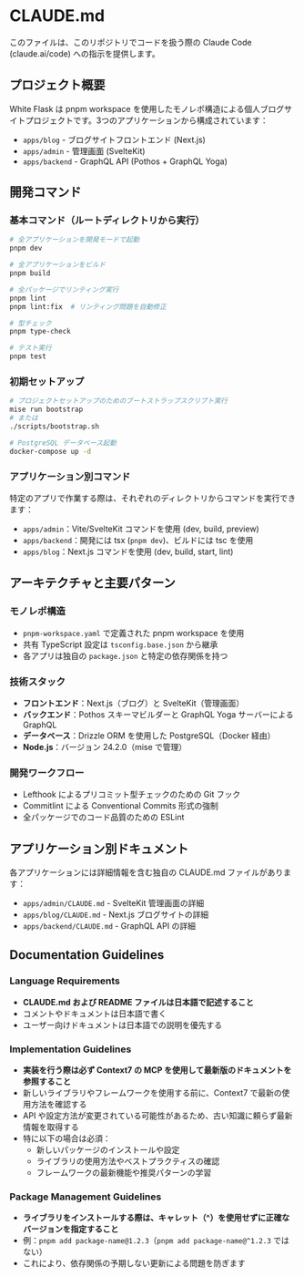 # CLAUDE.md

このファイルは、このリポジトリでコードを扱う際の Claude Code (claude.ai/code) への指示を提供します。

## プロジェクト概要

White Flask は pnpm workspace を使用したモノレポ構造による個人ブログサイトプロジェクトです。3つのアプリケーションから構成されています：
- `apps/blog` - ブログサイトフロントエンド (Next.js)
- `apps/admin` - 管理画面 (SvelteKit)
- `apps/backend` - GraphQL API (Pothos + GraphQL Yoga)

## 開発コマンド

### 基本コマンド（ルートディレクトリから実行）
```bash
# 全アプリケーションを開発モードで起動
pnpm dev

# 全アプリケーションをビルド
pnpm build

# 全パッケージでリンティング実行
pnpm lint
pnpm lint:fix  # リンティング問題を自動修正

# 型チェック
pnpm type-check

# テスト実行
pnpm test
```

### 初期セットアップ
```bash
# プロジェクトセットアップのためのブートストラップスクリプト実行
mise run bootstrap
# または
./scripts/bootstrap.sh

# PostgreSQL データベース起動
docker-compose up -d
```

### アプリケーション別コマンド
特定のアプリで作業する際は、それぞれのディレクトリからコマンドを実行できます：
- `apps/admin`：Vite/SvelteKit コマンドを使用 (dev, build, preview)
- `apps/backend`：開発には tsx (`pnpm dev`)、ビルドには tsc を使用
- `apps/blog`：Next.js コマンドを使用 (dev, build, start, lint)

## アーキテクチャと主要パターン

### モノレポ構造
- `pnpm-workspace.yaml` で定義された pnpm workspace を使用
- 共有 TypeScript 設定は `tsconfig.base.json` から継承
- 各アプリは独自の `package.json` と特定の依存関係を持つ

### 技術スタック
- **フロントエンド**：Next.js（ブログ）と SvelteKit（管理画面）
- **バックエンド**：Pothos スキーマビルダーと GraphQL Yoga サーバーによる GraphQL
- **データベース**：Drizzle ORM を使用した PostgreSQL（Docker 経由）
- **Node.js**：バージョン 24.2.0（mise で管理）

### 開発ワークフロー
- Lefthook によるプリコミット型チェックのための Git フック
- Commitlint による Conventional Commits 形式の強制
- 全パッケージでのコード品質のための ESLint

## アプリケーション別ドキュメント

各アプリケーションには詳細情報を含む独自の CLAUDE.md ファイルがあります：
- `apps/admin/CLAUDE.md` - SvelteKit 管理画面の詳細
- `apps/blog/CLAUDE.md` - Next.js ブログサイトの詳細
- `apps/backend/CLAUDE.md` - GraphQL API の詳細

## Documentation Guidelines

### Language Requirements
- **CLAUDE.md および README ファイルは日本語で記述すること**
- コメントやドキュメントは日本語で書く
- ユーザー向けドキュメントは日本語での説明を優先する

### Implementation Guidelines
- **実装を行う際は必ず Context7 の MCP を使用して最新版のドキュメントを参照すること**
- 新しいライブラリやフレームワークを使用する前に、Context7 で最新の使用方法を確認する
- API や設定方法が変更されている可能性があるため、古い知識に頼らず最新情報を取得する
- 特に以下の場合は必須：
  - 新しいパッケージのインストールや設定
  - ライブラリの使用方法やベストプラクティスの確認
  - フレームワークの最新機能や推奨パターンの学習

### Package Management Guidelines
- **ライブラリをインストールする際は、キャレット（^）を使用せずに正確なバージョンを指定すること**
- 例：`pnpm add package-name@1.2.3`（`pnpm add package-name@^1.2.3` ではない）
- これにより、依存関係の予期しない更新による問題を防ぎます
